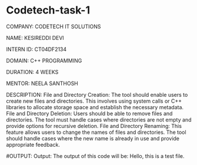 # Codetech-task-1

COMPANY: CODETECH IT SOLUTIONS

NAME: KESIREDDI DEVI 

INTERN ID: CT04DF2134

DOMAIN: C++ PROGRAMMING

DURATION: 4 WEEKS

MENTOR: NEELA SANTHOSH

DESCRIPTION: File and Directory Creation: The tool should enable users to create new files and directories. This involves using system calls or C++ libraries to allocate storage space and establish the necessary metadata. File and Directory Deletion: Users should be able to remove files and directories. The tool must handle cases where directories are not empty and provide options for recursive deletion. File and Directory Renaming: This feature allows users to change the names of files and directories. The tool should handle cases where the new name is already in use and provide appropriate feedback.

#OUTPUT: Output: The output of this code will be: Hello, this is a test file.
